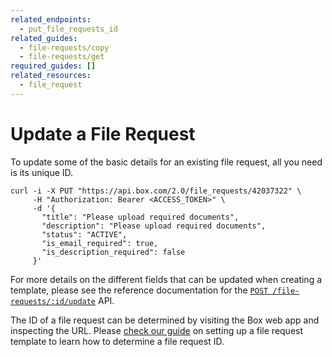 ```yaml
---
related_endpoints:
  - put_file_requests_id
related_guides: 
  - file-requests/copy
  - file-requests/get
required_guides: []
related_resources:
  - file_request
---
```


# Update a File Request

To update some of the basic details for an existing 
file request, all you need is its unique ID.

```curl
curl -i -X PUT "https://api.box.com/2.0/file_requests/42037322" \
     -H "Authorization: Bearer <ACCESS_TOKEN>" \
     -d '{
       "title": "Please upload required documents",
       "description": "Please upload required documents",
       "status": "ACTIVE",
       "is_email_required": true,
       "is_description_required": false
     }'
```

For more details on the different fields that can be updated when creating
a template, please see the reference documentation for the
[`POST /file-requests/:id/update`](e://put_file_requests_id) API.

<Message notice>

The ID of a file request can be determined by visiting the Box web
app and inspecting the URL. Please 
[check our guide](g://file-requests/template) on setting up a file
request template to learn how to determine a file request ID.

</Message>
